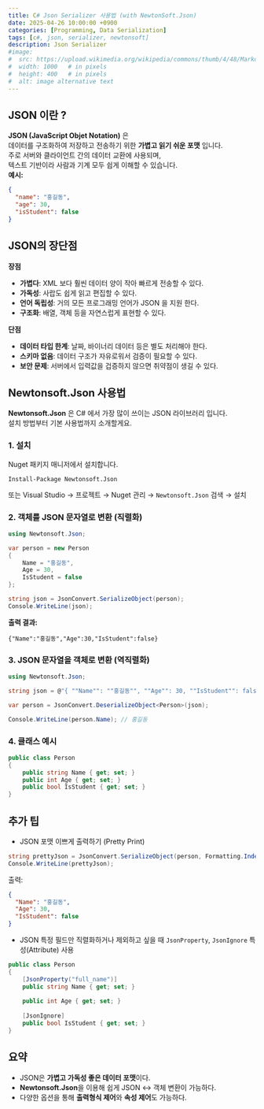 ```yaml
---
title: C# Json Serializer 사용법 (with NewtonSoft.Json)
date: 2025-04-26 10:00:00 +0900
categories: [Programming, Data Serialization]
tags: [c#, json, serializer, newtonsoft]
description: Json Serializer
#image:
#  src: https://upload.wikimedia.org/wikipedia/commons/thumb/4/48/Markdown-mark.svg/1200px-Markdown-mark.svg.png
#  width: 1000   # in pixels
#  height: 400   # in pixels
#  alt: image alternative text
---
```


## JSON 이란 ?
**JSON (JavaScript Objet Notation)** 은   
데이터를 구조화하여 저장하고 전송하기 위한 **가볍고 읽기 쉬운 포맷** 입니다.   
주로 서버와 클라이언트 간의 데이터 교환에 사용되며,   
텍스트 기반이라 사람과 기계 모두 쉽게 이해할 수 있습니다.   
**예시:**

```json
{
  "name": "홍길동",
  "age": 30,
  "isStudent": false
}
```

## JSON의 장단점
**장점**
- **가볍다**: XML 보다 훨씬 데이터 양이 작아 빠르게 전송할 수 있다.
- **가독성**: 사랍도 쉽게 읽고 편집할 수 있다.
- **언어 독립성**: 거의 모든 프로그래밍 언어가 JSON 을 지원 한다.
- **구조화**: 배열, 객체 등을 자연스럽게 표현할 수 있다.   

**단점**
- **데이터 타입 한계**: 날짜, 바이너리 데이터 등은 별도 처리해야 한다.
- **스키마 없음**: 데이터 구조가 자유로워서 검증이 필요할 수 있다.
- **보안 문제**: 서버에서 입력값을 겁증하지 않으면 취약점이 생길 수 있다.

## Newtonsoft.Json 사용법

**Newtonsoft.Json** 은 C# 에서 가장 많이 쓰이는 JSON 라이브러리 입니다.   
설치 방법부터 기본 사용법까지 소개할게요.
### 1. 설치
Nuget 패키지 매니저에서 설치합니다.

```
Install-Package Newtonsoft.Json
```
또는 Visual Studio → 프로젝트 → Nuget 관리 → ```Newtonsoft.Json``` 검색 → 설치

### 2. 객체를 JSON 문자열로 변환 (직렬화)

```cs
using Newtonsoft.Json;

var person = new Person
{
    Name = "홍길동",
    Age = 30,
    IsStudent = false
};

string json = JsonConvert.SerializeObject(person);
Console.WriteLine(json);
```

**출력 결과:**

```
{"Name":"홍길동","Age":30,"IsStudent":false}
```

### 3. JSON 문자열을 객체로 변환 (역직렬화)

```cs
using Newtonsoft.Json;

string json = @"{ ""Name"": ""홍길동"", ""Age"": 30, ""IsStudent"": false }";

var person = JsonConvert.DeserializeObject<Person>(json);

Console.WriteLine(person.Name); // 홍길동
```

### 4. 클래스 예시

```cs
public class Person
{
    public string Name { get; set; }
    public int Age { get; set; }
    public bool IsStudent { get; set; }
}
```

## 추가 팁
- JSON 포맷 이쁘게 출력하기 (Pretty Print)

```cs
string prettyJson = JsonConvert.SerializeObject(person, Formatting.Indented);
Console.WriteLine(prettyJson);
```

출력:

```json
{
  "Name": "홍길동",
  "Age": 30,
  "IsStudent": false
}
```

- JSON 특정 필드만 직렬화하거나 제외하고 싶을 때 ```JsonProperty```, ```JsonIgnore``` 특성(Attribute) 사용

```cs
public class Person
{
    [JsonProperty("full_name")]
    public string Name { get; set; }
    
    public int Age { get; set; }
    
    [JsonIgnore]
    public bool IsStudent { get; set; }
}
```

## 요약
- JSON은 **가볍고 가독성 좋은 데이터 포맷**이다.
- **Newtonsoft.Json**을 이용해 쉽게 JSON <-> 객체 변환이 가능하다.
- 다양한 옵션을 통해 **출력형식 제어**와 **속성 제어**도 가능하다.
